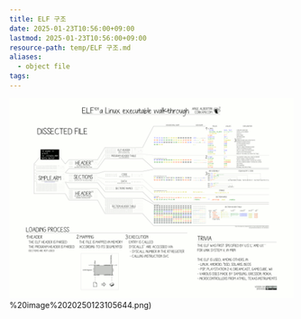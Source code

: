 ```yaml
---
title: ELF 구조
date: 2025-01-23T10:56:00+09:00
lastmod: 2025-01-23T10:56:00+09:00
resource-path: temp/ELF 구조.md
aliases:
  - object file
tags: 
---
```

![](../08.media/20250123105644.png)%20image%2020250123105644.png)